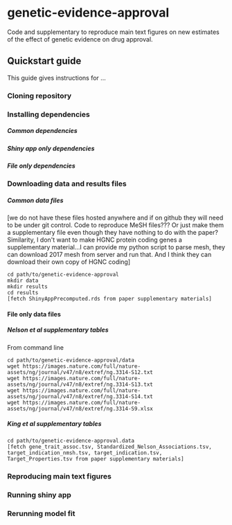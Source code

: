 # genetic-evidence-approval
Code and supplementary to reproduce main text figures on new estimates of the effect of genetic evidence on drug approval.
## Quickstart guide
This guide gives instructions for ...
### Cloning repository
### Installing dependencies
##### Common dependencies
##### Shiny app only dependencies
##### File only dependencies
### Downloading data and results files
##### Common data files
[we do not have these files hosted anywhere and if on github they will need to be under git control.  Code to reproduce MeSH files???  Or just make them a supplementary file even though they have nothing to do with the paper?  Similarity, I don't want to make HGNC protein coding genes a supplementary material...I can provide my python script to parse mesh, they can download 2017 mesh from server and run that.  And I think they can download their own copy of HGNC coding]
```
cd path/to/genetic-evidence-approval
mkdir data
mkdir results
cd results
[fetch ShinyAppPrecomputed.rds from paper supplementary materials]
```
#### File only data files
##### Nelson et al supplementary tables
From command line
```
cd path/to/genetic-evidence-approval/data
wget https://images.nature.com/full/nature-assets/ng/journal/v47/n8/extref/ng.3314-S12.txt
wget https://images.nature.com/full/nature-assets/ng/journal/v47/n8/extref/ng.3314-S13.txt
wget https://images.nature.com/full/nature-assets/ng/journal/v47/n8/extref/ng.3314-S14.txt
wget https://images.nature.com/full/nature-assets/ng/journal/v47/n8/extref/ng.3314-S9.xlsx
 ```
 ##### King et al supplementary tables
 ```
cd path/to/genetic-evidence-approval.data
[fetch gene_trait_assoc.tsv, Standardized_Nelson_Associations.tsv, target_indication_nmsh.tsv, target_indication.tsv, Target_Properties.tsv from paper supplementary materials]
```
### Reproducing main text figures
### Running shiny app
### Rerunning model fit
